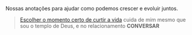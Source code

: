 Nossas anotações para ajudar como podemos crescer e evoluir juntos.

> [Escolher o momento certo de curtir a vida](https://www.youtube.com/watch?v=M9dTyPM-KLs) cuida de mim mesmo que sou o templo de Deus, e no relacionamento **CONVERSAR**

